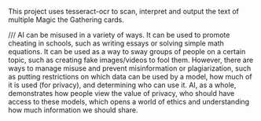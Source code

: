 This project uses tesseract-ocr to scan, interpret and output the text of multiple Magic the Gathering cards.



///
AI can be misused in a variety of ways. It can be used to promote cheating in schools, such as writing essays or solving simple math equations. It can be used as a way to sway groups of people on a certain topic, such as creating fake images/videos to fool them. However, there are ways to manage misuse and prevent misinformation or plagiarization, such as putting restrictions on which data can be used by a model, how much of it is used (for privacy), and determining who can use it. AI, as a whole, demonstrates how people view the value of privacy, who should have access to these models, which opens a world of ethics and understanding how much information we should share. 

